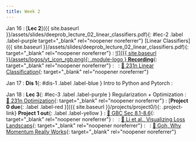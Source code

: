 ```yaml
---
title: Week 2
---
```


Jan 16
: [**Lec 2**]({{ site.baseurl }}/assets/slides/deeprob_lecture_02_linear_classifiers.pdf){: #lec-2 .label .label-purple target="_blank" rel="noopener noreferrer"} [Linear Classifiers]({{ site.baseurl }}/assets/slides/deeprob_lecture_02_linear_classifiers.pdf){: target="_blank" rel="noopener noreferrer"}
  : [![]({{ site.baseurl }}/assets/logos/yt_icon_rgb.png){: .module-logo } **Recording**](https://leccap.engin.umich.edu/leccap/player/r/PErYYB){: target="_blank" rel="noopener noreferrer"}
: &nbsp;
  : [📖 231n Linear Classification](https://cs231n.github.io/linear-classify/){: target="_blank" rel="noopener noreferrer"}


Jan 17
: **Dis 1**{: #dis-1 .label .label-blue } Intro to Python and Pytorch
  : &nbsp;


Jan 18
: **Lec 3**{: #lec-3 .label .label-purple } Regularization + Optimization
  : [📖 231n Optimization](https://cs231n.github.io/optimization-1/){: target="_blank" rel="noopener noreferrer"}
: [**Project 0 due**{: .label .label-red }]({{ site.baseurl }}/projects/project0/){: .project-link} **Project 1 out**{: .label .label-yellow }
  : [📖 GBC Sec 8.1-8.6](https://www.deeplearningbook.org/contents/optimization.html){: target="_blank" rel="noopener noreferrer"}
: &nbsp;
  : [📖 Li et al., Visualizing Loss Landscaps](https://arxiv.org/abs/1712.09913){: target="_blank" rel="noopener noreferrer"}
: &nbsp;
  : [📖 Goh, Why Momentum Really Works](https://distill.pub/2017/momentum/){: target="_blank" rel="noopener noreferrer"}
